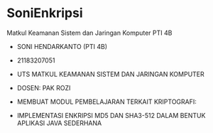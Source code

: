 # SoniEnkripsi
Matkul Keamanan Sistem dan Jaringan Komputer PTI 4B
 
- SONI HENDARKANTO (PTI 4B)
- 21183207051


- UTS MATKUL KEAMANAN SISTEM DAN JARINGAN KOMPUTER
- DOSEN: PAK ROZI

- MEMBUAT MODUL PEMBELAJARAN TERKAIT KRIPTOGRAFI:
- IMPLEMENTASI ENKRIPSI MD5 DAN SHA3-512 DALAM BENTUK APLIKASI JAVA SEDERHANA
